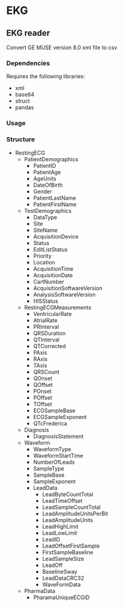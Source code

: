# EKG

## EKG reader

Convert GE MUSE version 8.0 xml file to csv

### Dependencies
Requires the following libraries:

- xml
- base64
- struct
- pandas

### Usage

### Structure
* RestingECG
  * PatientDemographics
    * PatientID
    * PatientAge
    * AgeUnits
    * DateOfBirth
    * Gender
    * PatientLastName
    * PatientFirstName
  * TestDemographics
    * DataType
    * Site
    * SiteName
    * AcquisitionDevice
    * Status
    * EditListStatus
    * Priority
    * Location
    * AcquisitionTime
    * AcquisitionDate
    * CartNumber
    * AcquisitionSoftwareVersion
    * AnalysisSoftwareVersion
    * HISStatus
  * RestingECGMeasurements
    * VentricularRate
    * AtrialRate
    * PRInterval
    * QRSDuration
    * QTInterval
    * QTCorrected
    * PAxis
    * RAxis
    * TAxis
    * QRSCount
    * QOnset
    * QOffset
    * POnset
    * POffset
    * TOffset
    * ECGSampleBase
    * ECGSampleExponent
    * QTcFrederica
  * Diagnosis
    * DiagnosisStatement
  * Waveform
    * WaveformType
    * WaveformStartTime
    * NumberOfLeads
    * SampleType
    * SampleBase
    * SampleExponent
    * LeadData
      * LeadByteCountTotal
      * LeadTimeOffset
      * LeadSampleCountTotal
      * LeadAmplitudeUnitsPerBit
      * LeadAmplitudeUnits
      * LeadHighLimit
      * LeadLowLimit
      * LeadID
      * LeadOffsetFirstSample
      * FirstSampleBaseline
      * LeadSampleSize
      * LeadOff
      * BaselineSway
      * LeadDataCRC32
      * WaveFormData
  * PharmaData
    * PharamaUniqueECGID
    

